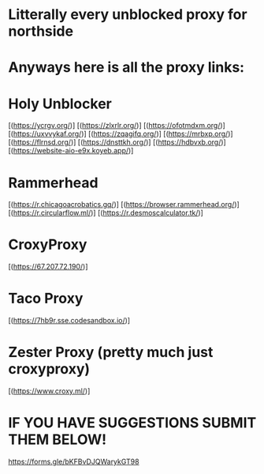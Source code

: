 # Litterally every unblocked proxy for northside

# Anyways here is all the proxy links:

# Holy Unblocker
[(https://ycrgv.org/)]
[(https://zlxrlr.org/)]
[(https://ofotmdxm.org/)]
[(https://uxvvykaf.org/)]
[(https://zqagifq.org/)]
[(https://mrbxp.org/)]
[(https://flrnsd.org/)]
[(https://dnsttkh.org/)]
[(https://hdbvxb.org/)]
[(https://website-aio-e9x.koyeb.app/)]

# Rammerhead
[(https://r.chicagoacrobatics.gq/)]
[(https://browser.rammerhead.org/)]
[(https://r.circularflow.ml/)]
[(https://r.desmoscalculator.tk/)]

# CroxyProxy
[(https://67.207.72.190/)]

# Taco Proxy
[(https://7hb9r.sse.codesandbox.io/)]

# Zester Proxy (pretty much just croxyproxy)
[(https://www.croxy.ml/)]



# IF YOU HAVE SUGGESTIONS SUBMIT THEM BELOW!

https://forms.gle/bKFBvDJQWarykGT98
